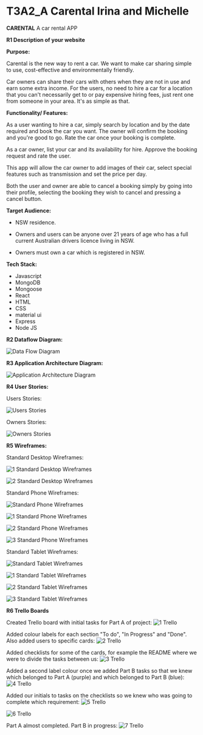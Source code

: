 # T3A2_A Carental Irina and Michelle

**CARENTAL** A car rental APP

**R1 Description of your website**

**Purpose:**

Carental is the new way to rent a car. We want to make car sharing simple to use, cost-effective and environmentally friendly.

Car owners can share their cars with others when they are not in use and earn some extra income.
For the users, no need to hire a car for a location that you can't necessarily get to or pay expensive hiring fees, just rent one from someone in your area. It's as simple as that.

**Functionality/ Features:**

As a user wanting to hire a car, simply search by location and by the date required and book the car you want. The owner will confirm the booking and you're good to go. Rate the car once your booking is complete.

As a car owner, list your car and its availability for hire. Approve the booking request and rate the user.

This app will allow the car owner to add images of their car, select special features such as transmission and set the price per day.

Both the user and owner are able to cancel a booking simply by going into their profile, selecting the booking they wish to cancel and pressing a cancel button.

**Target Audience:**

- NSW residence.

- Owners and users can be anyone over 21 years of age who has a full current Australian drivers licence living in NSW.

- Owners must own a car which is registered in NSW.

**Tech Stack:**

- Javascript
- MongoDB
- Mongoose
- React
- HTML
- CSS
- material ui
- Express
- Node JS

**R2 Dataflow Diagram:**

![Data Flow Diagram](docs/Rental_Car_Application_DFD_Final.jpg)

**R3 Application Architecture Diagram:**

![Application Architecture Diagram](docs/Rental_Car_AAD.jpg)

**R4 User Stories:**

Users Stories:

![Users Stories](docs/user_stories.png)

Owners Stories:

![Owners Stories](docs/owner_stories.png)

**R5 Wireframes:**

Standard Desktop Wireframes:

![1 Standard Desktop Wireframes](docs/desktop1_wf.png)

![2 Standard Desktop Wireframes](docs/desktop2_wf.png)

Standard Phone Wireframes:

![Standard Phone Wireframes](docs/phone_wf.png)

![1 Standard Phone Wireframes](docs/phone1_wf.png)

![2 Standard Phone Wireframes](docs/phone2_wf.png)

![3 Standard Phone Wireframes](docs/phone3_wf.png)

Standard Tablet Wireframes:

![Standard Tablet Wireframes](docs/tablet_wf.png)

![1 Standard Tablet Wireframes](docs/tablet1_wf.png)

![2 Standard Tablet Wireframes](docs/tablet2_wf.png)

![3 Standard Tablet Wireframes](docs/tablet3_wf.png)

**R6 Trello Boards**

Created Trello board with initial tasks for Part A of project:
![1 Trello](docs/TrelloA_1.png)

Added colour labels for each section "To do", "In Progress" and "Done". Also added users to specific cards:
![2 Trello](docs/TrelloA_2.png)

Added checklists for some of the cards, for example the README where we were to divide the tasks between us:
![3 Trello](docs/TrelloA_3.png)

Added a second label colour once we added Part B tasks so that we knew which belonged to Part A (purple) and which belonged to Part B (blue):
![4 Trello](docs/TrelloA_4.png)

Added our initials to tasks on the checklists so we knew who was going to complete which requirement:
![5 Trello](docs/TrelloA_5.png)

![6 Trello](docs/TrelloA_6.png)

Part A almost completed. Part B in progress:
![7 Trello](docs/TrelloA_7.png)
